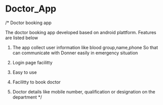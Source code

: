 # Doctor_App
/* Doctor booking app

The doctor booking app developed based on android plattform.
Features are listed below

1. The app collect user information like blood group,name,phone
    So that can communicate with Donner easily in emergency situation
    
2. Login page facilitty

3. Easy to use

4. Facilitty to book doctor
5. Doctor details like mobile number, qualification or designation on the department */
